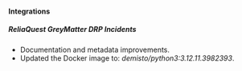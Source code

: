 
#### Integrations

##### ReliaQuest GreyMatter DRP Incidents

- Documentation and metadata improvements.
- Updated the Docker image to: *demisto/python3:3.12.11.3982393*.